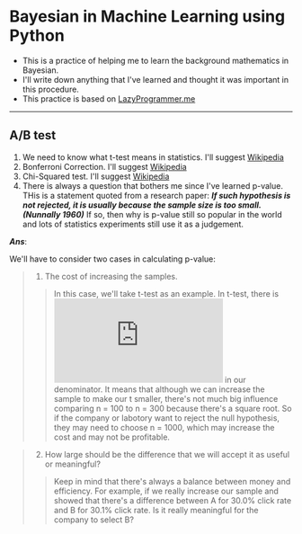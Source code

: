 # Bayesian in Machine Learning using Python
* This is a practice of helping me to learn the background mathematics in Bayesian.
* I'll write down anything that I've learned and thought it was important in this procedure. 
* This practice is based on [LazyProgrammer.me](https://github.com/lazyprogrammer)

***
## A/B test
1. We need to know what t-test means in statistics. I'll suggest [Wikipedia](https://en.wikipedia.org/wiki/Student%27s_t-test)
2. Bonferroni Correction. I'll suggest [Wikipedia](https://en.wikipedia.org/wiki/Bonferroni_correction)
3. Chi-Squared test. I'll suggest [Wikipedia](https://en.wikipedia.org/wiki/Chi-squared_test)
4. There is always a question that bothers me since I've learned p-value. THis is a statement quoted from a research paper: **_If such hypothesis is not rejected, it is usually because the sample size is too small.(Nunnally 1960)_** If so, then why is p-value still so popular in the world and lots of statistics experiments still use it as a judgement.

__*Ans*__: 

We'll have to consider two cases in calculating p-value: 
> 1. The cost of increasing the samples. 
> >In this case, we'll take t-test as an example. 
> >In t-test, there is ![sqrt(n)](https://latex.codecogs.com/gif.latex?%5Csqrt%7Bn%7D) in our denominator. 
> >It means that although we can increase the sample to make our t smaller, there's not much big influence comparing n = 100 to n = 300 because there's a square root.
> >So if the company or labotory want to reject the null hypothesis, they may need to choose n = 1000, which may increase the cost and may not be profitable.

> 2. How large should be the difference that we will accept it as useful or meaningful?
> >Keep in mind that there's always a balance between money and efficiency.
> >For example, if we really increase our sample and showed that there's a difference between A for 30.0% click rate and B for 30.1% click rate.
> >Is it really meaningful for the company to select B?
